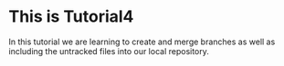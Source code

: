 # This is Tutorial4

In this tutorial we are learning to create and merge branches as well as including the untracked files into our local repository.